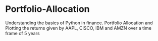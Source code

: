 # Portfolio-Allocation
Understanding the basics of Python in finance. Portfolio Allocation and Plotting the returns given by AAPL, CISCO, IBM and AMZN over a time frame of 5 years
